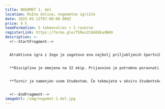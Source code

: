 ```yaml
---
title: NOGOMET 1. del
location: Rožna dolina, nogometno igrišče
date: 2025-05-12T07:00:00.000Z
price: 8 €
teamFormation: 5 tekmovalcev + 3 rezerve
registerLink: https://forms.gle/T5Rws2CAG68kadWA9
description: >-
  <!--StartFragment-->


  Atraktivna igra z žogo je zagotovo ena najbolj priljubljenih športnih disciplin na Majskih igrah, kar potrjuje število prijavljenih ekip, kakor tudi število gledalcev, ki z navijanjem spodbujajo svoje prijatelje in sostanovalce. Za zmago je zelo pomembna uigranost ekipe, tehnično znanje, disciplina, kondicijska pripravljenost ter borbenost. Sistem tekmovanja bo v prvem dnevu skupinski, v drugem pa na izločanje. Igra se po pravilih malega nogometa (4+1), za upoštevanje katerih bo skrbel tudi sodnik. Grobi prekrški se sankcionirajo z izključitvami. V primeru neodločenega rezultata takoj sledijo kazenski streli. Vsako ekipo sestavlja točno 8 igralcev, od tega so 3 rezerve, ki so leteče. 


  **D﻿isciplina je omejena na 32 ekip. Prijavnino je potrebno poravnati najpozneje do 7.5. V nasprotnem primeru bomo prijavo zbrisali in ponovno odprli prijavni obrazec ter sproščena mesta prepustili prvim ekipam, ki na info točki poravnajo prijavnino.** 


  **Turnir je namenjen vsem študentom. Če tekmujete v okviru študentskega doma, mora VEČ kot polovica ekipe biti sestavljena iz stanovalcev istega doma, hkrati pa se morate uvrstiti med najboljše tri. Prva ekipa prejme 12 točk, druga 10 točk ter tretja 8 točk.**


  <!--EndFragment-->
imageUrl: /img/nogomet-1.del.jpg
---
```


